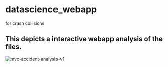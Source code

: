 # datascience_webapp
for crash collisions
## This depicts a interactive webapp analysis of the files.
![mvc-accident-analysis-v1](https://github.com/user-attachments/assets/4333d878-23ba-4213-8bc6-eaaf51c75c98)
